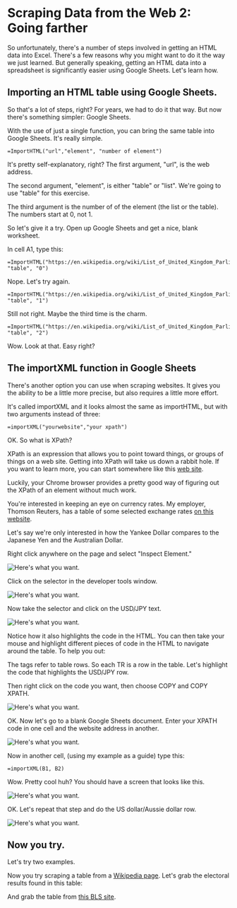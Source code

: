 # Scraping Data from the Web 2: Going farther

So unfortunately, there's a number of steps involved in getting an HTML data into Excel. There's a few reasons why you might want to do it the way we just learned. But generally speaking, getting an HTML data into a spreadsheet is significantly easier using Google Sheets. Let's learn how. 


## Importing an HTML table using Google Sheets. 

So that's a lot of steps, right? For years, we had to do it that way. But now there's something simpler: Google Sheets. 

With the use of just a single function, you can bring the same table into Google Sheets. It's really simple. 

```
=ImportHTML("url","element", "number of element")
```

It's pretty self-explanatory, right? The first argument, "url", is the web address. 

The second argument, "element", is either "table" or "list". We're going to use "table" for this exercise.

The third argument is the number of of the element (the list or the table). The numbers start at 0, not 1.  

So let's give it a try. Open up Google Sheets and get a nice, blank worksheet. 

In cell A1, type this:

```
=ImportHTML("https://en.wikipedia.org/wiki/List_of_United_Kingdom_Parliament_constituencies", "table", "0")
```

Nope. Let's try again. 

```
=ImportHTML("https://en.wikipedia.org/wiki/List_of_United_Kingdom_Parliament_constituencies", "table", "1")
```

Still not right. Maybe the third time is the charm. 

```
=ImportHTML("https://en.wikipedia.org/wiki/List_of_United_Kingdom_Parliament_constituencies", "table", "2")
```

Wow. Look at that. Easy right?



## The importXML function in Google Sheets

There's another option you can use when scraping websites. It gives you the ability to be a little more precise, but also requires a little more effort. 

It's called importXML and it looks almost the same as importHTML, but with two arguments instead of three:

```
=importXML("yourwebsite","your xpath")
```

OK. So what is XPath?

XPath is an expression that allows you to point toward things, or groups of things on a web site. Getting into XPath will take us down a rabbit hole. If you want to learn more, you can start somewhere like this [web site](https://www.webperformance.com/load-testing-tools/blog/real-browser-manual/building-a-testcase/how-locate-element-the-page/xpath-locator-examples/).

Luckily, your Chrome browser provides a pretty good way of figuring out the XPath of an element without much work. 

You're interested in keeping an eye on currency rates. My employer, Thomson Reuters, has a table of some selected exchange rates [on this website](http://www.reuters.com/finance/currencies).

Let's say we're only interested in how the Yankee Dollar compares to the Japanese Yen and the Australian Dollar.

Right click anywhere on the page and select "Inspect Element."

![Here's what you want.](../master/scraping7.jpg)

Click on the selector in the developer tools window. 

![Here's what you want.](../master/scraping8.jpg)

Now take the selector and click on the USD/JPY text. 

![Here's what you want.](../master/scraping9.jpg)

Notice how it also highlights the code in the HTML. You can then take your mouse and highlight different pieces of code in the HTML to navigate around the table. To help you out:

The <TR> tags refer to table rows. So each TR is a row in the table. Let's highlight the <TR> code that highlights the USD/JPY row. 

Then right click on the <TR> code you want, then choose COPY and COPY XPATH. 

![Here's what you want.](../master/scraping10.jpg)

OK. Now let's go to a blank Google Sheets document. Enter your XPATH code in one cell and the website address in another. 

![Here's what you want.](../master/scraping11.jpg)

Now in another cell, (using my example as a guide) type this: 

```
=importXML(B1, B2)
```

Wow. Pretty cool huh? You should have a screen that looks like this. 

![Here's what you want.](../master/scraping12.jpg)

OK. Let's repeat that step and do the US dollar/Aussie dollar row. 

![Here's what you want.](../master/scraping13.jpg)


















## Now you try. 

Let's try two examples. 

Now you try scraping a table from a [Wikipedia page](https://en.wikipedia.org/wiki/United_States_presidential_election,_2016). Let's grab the electoral results found in this table: 

<screen shot here>

And grab the table from [this BLS site](https://www.bls.gov/news.release/archives/metro_05312017.htm). 




